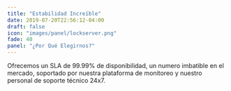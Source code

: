 ```yaml
---
title: "Estabilidad Increíble"
date: 2019-07-20T22:56:12-04:00
draft: false
icon: "images/panel/lockserver.png"
fade: 40
panel: "¿Por Qué Elegirnos?"
---
```

Ofrecemos un SLA de 99.99% de disponibilidad, un numero imbatible en el mercado, soportado por nuestra plataforma de monitoreo y nuestro personal de soporte técnico 24x7.